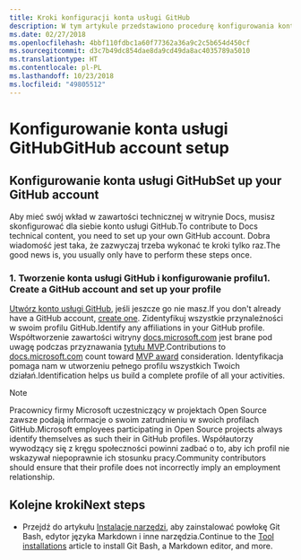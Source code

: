 ```yaml
---
title: Kroki konfiguracji konta usługi GitHub
description: W tym artykule przedstawiono procedurę konfigurowania kont usługi GitHub, która jest wymagana w celu dodawania zawartości do witryny docs.microsoft.com.
ms.date: 02/27/2018
ms.openlocfilehash: 4bbf110fdbc1a60f77362a36a9c2c5b654d450cf
ms.sourcegitcommit: d3c7b49dc854dae8da9cd49da8ac4035789a5010
ms.translationtype: HT
ms.contentlocale: pl-PL
ms.lasthandoff: 10/23/2018
ms.locfileid: "49805512"
---
```

# <a name="github-account-setup"></a><span data-ttu-id="7134d-103">Konfigurowanie konta usługi GitHub</span><span class="sxs-lookup"><span data-stu-id="7134d-103">GitHub account setup</span></span>

## <a name="set-up-your-github-account"></a><span data-ttu-id="7134d-104">Konfigurowanie konta usługi GitHub</span><span class="sxs-lookup"><span data-stu-id="7134d-104">Set up your GitHub account</span></span>

<span data-ttu-id="7134d-105">Aby mieć swój wkład w zawartości technicznej w witrynie Docs, musisz skonfigurować dla siebie konto usługi GitHub.</span><span class="sxs-lookup"><span data-stu-id="7134d-105">To contribute to Docs technical content, you need to set up your own GitHub account.</span></span> <span data-ttu-id="7134d-106">Dobra wiadomość jest taka, że zazwyczaj trzeba wykonać te kroki tylko raz.</span><span class="sxs-lookup"><span data-stu-id="7134d-106">The good news is, you usually only have to perform these steps once.</span></span>

### <a name="1-create-a-github-account-and-set-up-your-profile"></a><span data-ttu-id="7134d-107">1. Tworzenie konta usługi GitHub i konfigurowanie profilu</span><span class="sxs-lookup"><span data-stu-id="7134d-107">1. Create a GitHub account and set up your profile</span></span>

<span data-ttu-id="7134d-108">[Utwórz konto usługi GitHub](https://github.com/join), jeśli jeszcze go nie masz.</span><span class="sxs-lookup"><span data-stu-id="7134d-108">If you don't already have a GitHub account, [create one](https://github.com/join).</span></span> <span data-ttu-id="7134d-109">Zidentyfikuj wszystkie przynależności w swoim profilu GitHub.</span><span class="sxs-lookup"><span data-stu-id="7134d-109">Identify any affiliations in your GitHub profile.</span></span> <span data-ttu-id="7134d-110">Współtworzenie zawartości witryny [docs.microsoft.com](https://docs.microsoft.com) jest brane pod uwagę podczas przyznawania [tytułu MVP](https://mvp.microsoft.com).</span><span class="sxs-lookup"><span data-stu-id="7134d-110">Contributions to [docs.microsoft.com](https://docs.microsoft.com) count toward [MVP award](https://mvp.microsoft.com) consideration.</span></span> <span data-ttu-id="7134d-111">Identyfikacja pomaga nam w utworzeniu pełnego profilu wszystkich Twoich działań.</span><span class="sxs-lookup"><span data-stu-id="7134d-111">Identification helps us build a complete profile of all your activities.</span></span>

>[!NOTE]
> <span data-ttu-id="7134d-112">Pracownicy firmy Microsoft uczestniczący w projektach Open Source zawsze podają informacje o swoim zatrudnieniu w swoich profilach GitHub.</span><span class="sxs-lookup"><span data-stu-id="7134d-112">Microsoft employees participating in Open Source projects always identify themselves as such their in GitHub profiles.</span></span> <span data-ttu-id="7134d-113">Współautorzy wywodzący się z kręgu społeczności powinni zadbać o to, aby ich profil nie wskazywał niepoprawnie ich stosunku pracy.</span><span class="sxs-lookup"><span data-stu-id="7134d-113">Community contributors should ensure that their profile does not incorrectly imply an employment relationship.</span></span>

## <a name="next-steps"></a><span data-ttu-id="7134d-114">Kolejne kroki</span><span class="sxs-lookup"><span data-stu-id="7134d-114">Next steps</span></span>

* <span data-ttu-id="7134d-115">Przejdź do artykułu [Instalacje narzędzi](get-started-setup-tools.md), aby zainstalować powłokę Git Bash, edytor języka Markdown i inne narzędzia.</span><span class="sxs-lookup"><span data-stu-id="7134d-115">Continue to the [Tool installations](get-started-setup-tools.md) article to install Git Bash, a Markdown editor, and more.</span></span>
